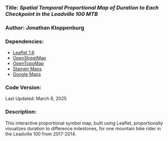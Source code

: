 
### **Title:** *Spatial Temporal Proportional Map of Duration to Each Checkpoint in the Leadville 100 MTB*

### **Author:** Jonathan Kloppenburg

### **Dependencies:**
* [Leaflet 1.6](https://leafletjs.com/reference-1.6.0.html)
* [OpenStreetMap]("https://www.openstreetmap.org/copyright)
* [OpenTopoMap](https://opentopomap.org)
* [Stamen Maps](https://www.stamen.com/)
* [Google Maps](https://www.Google.com/)

### **Code Version:**
Last Updated: March 8, 2025

### **Description:**
This interactive proportional symbol map, built using Leaflet, proportionally visualizes duration to difference milestones, for one mountain bike rider in the Leadville 100 from 2017-2014.